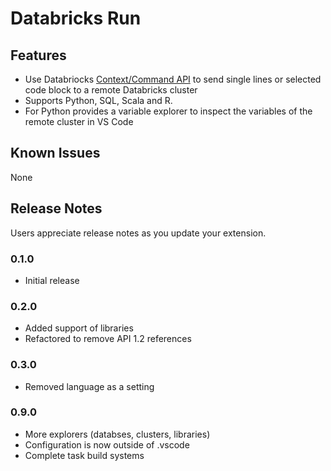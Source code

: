 # Databricks Run

## Features

- Use Databriocks [Context/Command API](https://docs.databricks.com/dev-tools/api/1.2/index.html#execution-context) to send single lines or selected code block to a remote Databricks cluster
- Supports Python, SQL, Scala and R.
- For Python provides a variable explorer to inspect the variables of the remote cluster in VS Code

## Known Issues

None

## Release Notes

Users appreciate release notes as you update your extension.

### 0.1.0

- Initial release

### 0.2.0

- Added support of libraries
- Refactored to remove API 1.2 references

### 0.3.0

- Removed language as a setting

### 0.9.0

- More explorers (databses, clusters, libraries)
- Configuration is now outside of .vscode
- Complete task build systems